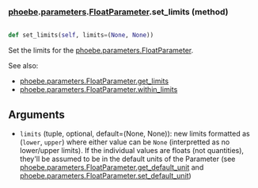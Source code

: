 ### [phoebe](phoebe.md).[parameters](phoebe.parameters.md).[FloatParameter](phoebe.parameters.FloatParameter.md).set_limits (method)


```py

def set_limits(self, limits=(None, None))

```



Set the limits for the [phoebe.parameters.FloatParameter](phoebe.parameters.FloatParameter.md).

See also:
* [phoebe.parameters.FloatParameter.get_limits](phoebe.parameters.FloatParameter.get_limits.md)
* [phoebe.parameters.FloatParameter.within_limits](phoebe.parameters.FloatParameter.within_limits.md)

Arguments
----------
* `limits` (tuple, optional, default=(None, None)): new limits
    formatted as (`lower`, `upper`) where either value can be `None`
    (interpretted as no lower/upper limits).  If the individual values
    are floats (not quantities), they'll be assumed to be in the default
    units of the Parameter (see
    [phoebe.parameters.FloatParameter.get_default_unit](phoebe.parameters.FloatParameter.get_default_unit.md) and
    [phoebe.parameters.FloatParameter.set_default_unit](phoebe.parameters.FloatParameter.set_default_unit.md))

